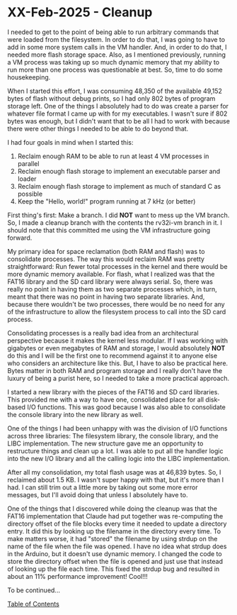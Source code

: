 # XX-Feb-2025 - Cleanup

I needed to get to the point of being able to run arbitrary commands that were loaded from the filesystem.  In order to do that, I was going to have to add in some more system calls in the VM handler.  And, in order to do that, I needed more flash storage space.  Also, as I mentioned previously, running a VM process was taking up so much dynamic memory that my ability to run more than one process was questionable at best.  So, time to do some housekeeping.

When I started this effort, I was consuming 48,350 of the available 49,152 bytes of flash without debug prints, so I had only 802 bytes of program storage left.  One of the things I absolutely had to do was create a parser for whatever file format I came up with for my executables.  I wasn't sure if 802 bytes was enough, but I didn't want that to be all I had to work with because there were other things I needed to be able to do beyond that.

I had four goals in mind when I started this:

1. Reclaim enough RAM to be able to run at least 4 VM processes in parallel
2. Reclaim enough flash storage to implement an executable parser and loader
3. Reclaim enough flash storage to implement as much of standard C as possible
4. Keep the "Hello, world!" program running at 7 kHz (or better)

First thing's first:  Make a branch.  I did **NOT** want to mess up the VM branch.  So, I made a cleanup branch with the contents the rv32i-vm branch in it.  I should note that this committed me using the VM infrastructure going forward.

My primary idea for space reclamation (both RAM and flash) was to consolidate processes.  The way this would reclaim RAM was pretty straightforward:  Run fewer total processes in the kernel and there would be more dynamic memory available.  For flash, what I realized was that the FAT16 library and the SD card library were always serial.  So, there was really no point in having them as two separate processes which, in turn, meant that there was no point in having two separate libraries.  And, because there wouldn't be two processes, there would be no need for any of the infrastructure to allow the filesystem process to call into the SD card process.

Consolidating processes is a really bad idea from an architectural perspective because it makes the kernel less modular.  If I was working with gigabytes or even megabytes of RAM and storage, I would absolutely **NOT** do this and I will be the first one to recommend against it to anyone else who considers an architecture like this.  But, I have to also be practical here.  Bytes matter in both RAM and program storage and I really don't have the luxury of being a purist here, so I needed to take a more practical approach.

I started a new library with the pieces of the FAT16 and SD card libraries.  This provided me with a way to have one, consolidated place for all disk-based I/O functions.  This was good because I was also able to consolidate the console library into the new library as well.

One of the things I had been unhappy with was the division of I/O functions across three libraries:  The filesystem library, the console library, and the LIBC implementation.  The new structure gave me an opportunity to restructure things and clean up a lot.  I was able to put all the handler logic into the new I/O library and all the calling logic into the LIBC implementation.

After all my consolidation, my total flash usage was at 46,839 bytes.  So, I reclaimed about 1.5 KB.  I wasn't super happy with that, but it's more than I had.  I can still trim out a little more by taking out some more error messages, but I'll avoid doing that unless I absolutely have to.

One of the things that I discovered while doing the cleanup was that the FAT16 implementation that Claude had put together was re-computing the directory offset of the file blocks every time it needed to update a directory entry.  It did this by looking up the filename in the directory every time.  To make matters worse, it had "stored" the filename by using strdup on the name of the file when the file was opened.  I have no idea what strdup does in the Arduino, but it doesn't use dynamic memory.  I changed the code to store the directory offset when the file is opened and just use that instead of looking up the file each time.  This fixed the strdup bug and resulted in about an 11% performance improvement!  Cool!!!



To be continued...

[Table of Contents](.)
